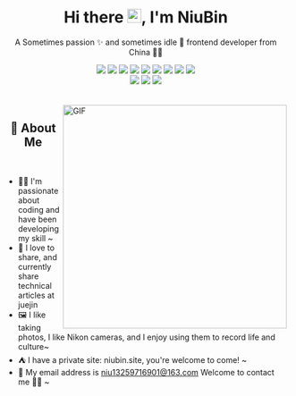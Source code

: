 
<p align="center">
  <h1 height="200px" align="center">
    Hi there <img src="https://cdn.jsdelivr.net/gh/MaleWeb/picture/images/techblog/hi.gif" width="25">, I'm NiuBin
  </h1>
   <p align="center">A Sometimes passion ✨ and sometimes idle 🥋 frontend developer from China 👨‍💻</p>
</p>

<div align="center">
  <img src="https://img.shields.io/badge/-JavaScript-f6da1c?style=flat&logo=javascript&logoColor=white">
  <img src="https://img.shields.io/badge/-Vue-4FC08D?style=flat&logo=vuedotjs&logoColor=white">
  <img src="https://img.shields.io/badge/-Tailwind%20CSS-06B6D4?style=flat&logo=tailwindcss&logoColor=white">
  <img src="https://img.shields.io/badge/-TypeScript-2b6dbf?style=flat&logo=typescript&logoColor=white">
  <img src="https://img.shields.io/badge/-React-00b4ce?style=flat&logo=react&logoColor=white">
  <img src="https://img.shields.io/badge/-Node.js-3C873A?style=flat&logo=Node.js&logoColor=white">
  <img src="https://img.shields.io/badge/-Nest.js-E0234E?style=flat&logo=nestjs&logoColor=white">
  <img src="https://img.shields.io/badge/-Less-bf608e?style=flat&logo=less&logoColor=white">
  <img src="https://img.shields.io/badge/-Sass-b37feb?style=flat&logo=sass&logoColor=white">
</div>
<div align="center">
  <img src="https://img.shields.io/badge/-Git-ee462c?style=flat&logo=git&logoColor=white">
  <img src="https://img.shields.io/badge/-Github-black?style=flat&logo=github">
  <img src="https://img.shields.io/badge/-Vite-646CFF?style=flat&logo=vite&logoColor=white">
</div>

<!-- 背景图 -->
<br />
<br />
<img align="right" alt="GIF" src="./assets/bg.png" width="400"/>

<!-- 关于我 -->
<h2 height="200px" align="center">🎉 About Me</h2>
<br />

- 👨‍💻 I'm passionate about coding and have been developing my skill ~
- 👻 I love to share, and currently share technical articles at juejin
- 🖼️ I like taking photos, I like Nikon cameras, and I enjoy using them to record life and culture~
- ⛺️ I have a private site: niubin.site, you're welcome to come! ~
- 📨 My email address is niu13259716901@163.com Welcome to contact me 👏🏻 ~

